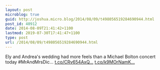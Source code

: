 ```yaml
---
layout: post
microblog: true
guid: http://joshua.micro.blog/2014/08/09/t498056519284690944.html
post_id: 40912
date: 2014-08-09T21:41:42+1100
lastmod: 2019-07-30T17:41:47+1100
type: post
url: /2014/08/09/t498056519284690944.html
---
```

Ely and Andrea's wedding had more feels than a Michael Bolton concert today #MrAndMrsDic... [t.co/CRv654AxQ...](http://t.co/CRv654AxQ8) [t.co/k9MOrNamK...](http://t.co/k9MOrNamKu)
